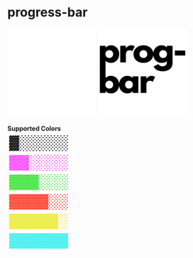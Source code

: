 # progress-bar

<p float=left>
  <img src="prog-bar-dark.png" alt="logo" width="200" />
  <img src="prog-bar-light.png" alt="logo" width="200" />
</p>

**Supported Colors**<br>
![colors](prog-bar-colors.png)<br/>
